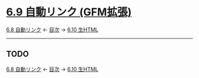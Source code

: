 # [6.9 自動リンク (GFM拡張)](https://higuma.github.io/github-markdown-guide/gfm/#autolinks-extension-)

[6.8 自動リンク](autolinks.md)
← [目次](index.md) →
[6.10 生HTML](raw-html.md)

------------------------------------------------------------------------

TODO
------------------------------------------------------------------------

[6.8 自動リンク](autolinks.md)
← [目次](index.md) →
[6.10 生HTML](raw-html.md)
